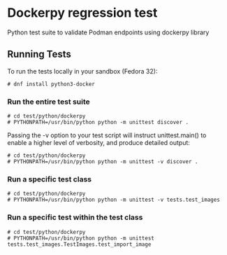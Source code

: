 # Dockerpy regression test

Python test suite to validate Podman endpoints using dockerpy library

## Running Tests

To run the tests locally in your sandbox (Fedora 32):

```shell script
# dnf install python3-docker
```

### Run the entire test suite

```shell
# cd test/python/dockerpy
# PYTHONPATH=/usr/bin/python python -m unittest discover .
```

Passing the -v option to your test script will instruct unittest.main() to enable a higher level of verbosity, and produce detailed output:

```shell
# cd test/python/dockerpy
# PYTHONPATH=/usr/bin/python python -m unittest -v discover .
```

### Run a specific test class

```shell
# cd test/python/dockerpy
# PYTHONPATH=/usr/bin/python python -m unittest -v tests.test_images
```

### Run a specific test within the test class

```shell
# cd test/python/dockerpy
# PYTHONPATH=/usr/bin/python python -m unittest tests.test_images.TestImages.test_import_image

```
